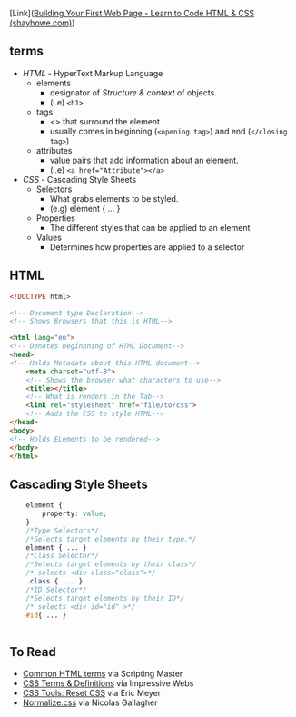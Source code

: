[Link]([Building Your First Web Page - Learn to Code HTML & CSS (shayhowe.com)](https://learn.shayhowe.com/html-css/building-your-first-web-page/))


## terms

- *HTML* - HyperText Markup Language
	- elements
		- designator of *Structure & context* of objects.
		-  (i.e) `<h1>`
	- tags
		- <> that surround the element 
		- usually comes in beginning (`<opening tag>`) and end (`</closing tag>`)
	- attributes
		- value pairs that add information about an element.
		- (i.e) `<a href="Attribute"></a>`
- *CSS* - Cascading Style Sheets
	- Selectors
		- What grabs elements to be styled.
		- (e.g) element { ... }
	- Properties
		- The different styles that can be applied to an element
	- Values
		- Determines how properties are applied to a selector






## HTML
```html
<!DOCTYPE html>

<!-- Document type Declaration-->
<!-- Shows Browsers that this is HTML-->

<html lang="en">
<!-- Denotes beginnning of HTML Document-->
<head>
<!-- Holds Metadata about this HTML document-->
	<meta charset="utf-8">
	<!-- Shows the browser what characters to use-->
	<title></title>
	<!-- What is renders in the Tab-->
	<link rel="stylesheet" href="file/to/css">
	<!-- Adds the CSS to style HTML-->
</head>
<body>
<!-- Holds ELements to be rendered-->
</body>
</html>
```

## Cascading Style Sheets
```css
	element {
		property: value;
	}
	/*Type Selectors*/
	/*Selects target elements by their type.*/
	element { ... }
	/*Class Selector*/
	/*Selects target elements by their class*/
	/* selects <div class="class">*/
	.class { ... }
	/*ID Selector*/
	/*Selects target elements by their ID*/
	/* selects <div id="id" >*/
	#id{ ... }
	
```



## To Read
- [Common HTML terms](http://www.scriptingmaster.com/html/HTML-terms-glossary.asp) via Scripting Master
- [CSS Terms & Definitions](http://www.impressivewebs.com/css-terms-definitions/) via Impressive Webs
- [CSS Tools: Reset CSS](http://meyerweb.com/eric/tools/css/reset/) via Eric Meyer
- [Normalize.css](http://necolas.github.io/normalize.css/) via Nicolas Gallagher
